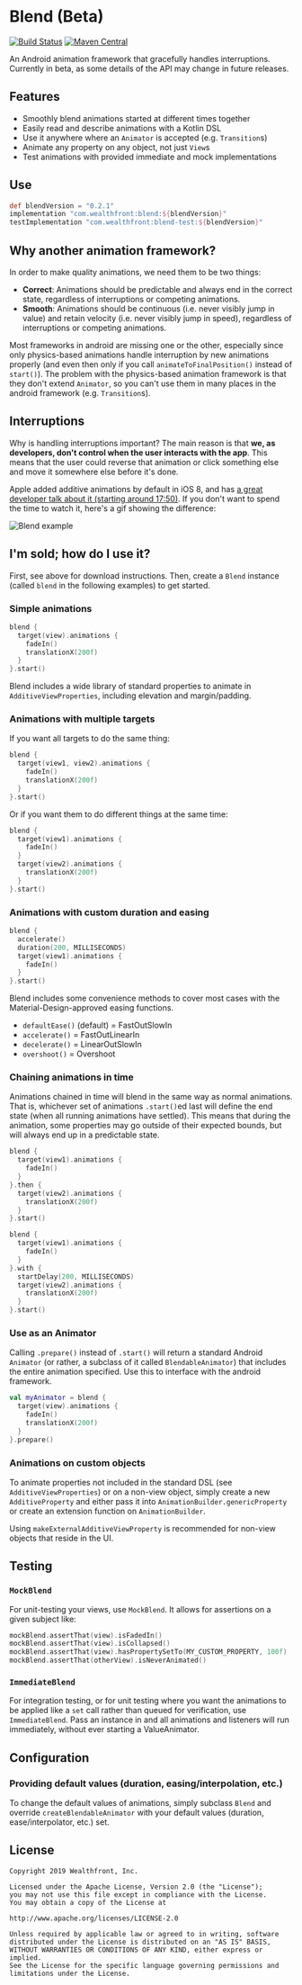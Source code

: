 # Blend (Beta)
[![Build Status](https://travis-ci.org/wealthfront/blend.svg?branch=master)](https://travis-ci.org/wealthfront/blend)
[![Maven Central](https://maven-badges.herokuapp.com/maven-central/com.wealthfront/blend/badge.svg)](https://maven-badges.herokuapp.com/maven-central/com.wealthfront/blend)

An Android animation framework that gracefully handles interruptions. Currently in beta, as some details of the API may change in future releases.

## Features
* Smoothly blend animations started at different times together
* Easily read and describe animations with a Kotlin DSL
* Use it anywhere where an `Animator` is accepted (e.g. `Transition`s)
* Animate any property on any object, not just `View`s
* Test animations with provided immediate and mock implementations

## Use
```groovy
def blendVersion = "0.2.1"
implementation "com.wealthfront:blend:${blendVersion}"
testImplementation "com.wealthfront:blend-test:${blendVersion}"
```

## Why another animation framework?
In order to make quality animations, we need them to be two things:
* **Correct**: Animations should be predictable and always end in the correct state, regardless of interruptions or competing animations.
* **Smooth**: Animations should be continuous (i.e. never visibly jump in value) and retain velocity (i.e. never visibly jump in speed), regardless of interruptions or competing animations.

Most frameworks in android are missing one or the other, especially since only physics-based animations handle interruption by new animations properly (and even then only if you call `animateToFinalPosition()` instead of `start()`). The problem with the physics-based animation framework is that they don't extend `Animator`, so you can't use them in many places in the android framework (e.g. `Transition`s).

## Interruptions
Why is handling interruptions important? The main reason is that **we, as developers, don't control when the user interacts with the app**. This means that the user could reverse that animation or click something else and move it somewhere else before it's done.

Apple added additive animations by default in iOS 8, and has [a great developer talk about it (starting around 17:50)](https://developer.apple.com/videos/play/wwdc2014/236/). If you don't want to spend the time to watch it, here's a gif showing the difference:

![Blend example](https://media.giphy.com/media/W0QiIZkNqHQSSdMFpZ/giphy.gif)

## I'm sold; how do I use it?
First, see above for download instructions. Then, create a `Blend` instance (called `blend` in the following examples) to get started.

### Simple animations
```kotlin
blend {
  target(view).animations {
    fadeIn()
    translationX(200f)
  }
}.start()
```
Blend includes a wide library of standard properties to animate in `AdditiveViewProperties`, including elevation and margin/padding.

### Animations with multiple targets
If you want all targets to do the same thing:
```kotlin
blend {
  target(view1, view2).animations {
    fadeIn()
    translationX(200f)
  }
}.start()
```

Or if you want them to do different things at the same time:
```kotlin
blend {
  target(view1).animations {
    fadeIn()
  }
  target(view2).animations {
    translationX(200f)
  }
}.start()
```

### Animations with custom duration and easing
```kotlin
blend {
  accelerate()
  duration(200, MILLISECONDS)
  target(view1).animations {
    fadeIn()
  }
}.start()
```
Blend includes some convenience methods to cover most cases with the Material-Design-approved easing functions.
* `defaultEase()` (default) = FastOutSlowIn
* `accelerate()` = FastOutLinearIn
* `decelerate()` = LinearOutSlowIn
* `overshoot()` = Overshoot

### Chaining animations in time
Animations chained in time will blend in the same way as normal animations. That is, whichever set of animations `.start()`ed last will define the end state (when all running animations have settled). This means that during the animation, some properties may go outside of their expected bounds, but will always end up in a predictable state.

```kotlin
blend {
  target(view1).animations {
    fadeIn()
  }
}.then {
  target(view2).animations {
    translationX(200f)
  }
}.start()
```
```kotlin
blend {
  target(view1).animations {
    fadeIn()
  }
}.with {
  startDelay(200, MILLISECONDS)
  target(view2).animations {
    translationX(200f)
  }
}.start()
```

### Use as an Animator
Calling `.prepare()` instead of `.start()` will return a standard Android `Animator` (or rather, a subclass of it called `BlendableAnimator`) that includes the entire animation specified. Use this to interface with the android framework.
```kotlin
val myAnimator = blend {
  target(view).animations {
    fadeIn()
    translationX(200f)
  }
}.prepare()
```

### Animations on custom objects
To animate properties not included in the standard DSL (see `AdditiveViewProperties`) or on a non-view object, simply create a new `AdditiveProperty` and either pass it into `AnimationBuilder.genericProperty` or create an extension function on `AnimationBuilder`.

Using `makeExternalAdditiveViewProperty` is recommended for non-view objects that reside in the UI.

## Testing

### `MockBlend`
For unit-testing your views, use `MockBlend`. It allows for assertions on a given subject like:

```kotlin
mockBlend.assertThat(view).isFadedIn()
mockBlend.assertThat(view).isCollapsed()
mockBlend.assertThat(view).hasPropertySetTo(MY_CUSTOM_PROPERTY, 100f)
mockBlend.assertThat(otherView).isNeverAnimated()
```

### `ImmediateBlend`
For integration testing, or for unit testing where you want the animations to be applied like a `set` call rather than queued for verification, use `ImmediateBlend`. Pass an instance in and all animations and listeners will run immediately, without ever starting a ValueAnimator.

## Configuration

### Providing default values (duration, easing/interpolation, etc.)
To change the default values of animations, simply subclass `Blend` and override `createBlendableAnimator` with your default values (duration, ease/interpolator, etc.) set.

## License

```
Copyright 2019 Wealthfront, Inc.

Licensed under the Apache License, Version 2.0 (the "License");
you may not use this file except in compliance with the License.
You may obtain a copy of the License at

http://www.apache.org/licenses/LICENSE-2.0

Unless required by applicable law or agreed to in writing, software
distributed under the License is distributed on an "AS IS" BASIS,
WITHOUT WARRANTIES OR CONDITIONS OF ANY KIND, either express or implied.
See the License for the specific language governing permissions and
limitations under the License.
```
